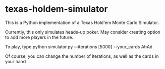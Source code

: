 # texas-holdem-simulator
This is a Python implementation of a Texas Hold'em Monte Carlo Simulator.

Currently, this only simulates heads-up poker. May consider creating option to add more players in the future.

To play, type
        python simulator.py --iterations [5000] --your_cards AhAd

Of course, you can change the number of iterations, as well as the cards in your hand